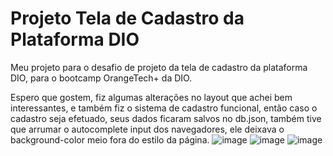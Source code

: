 # Projeto Tela de Cadastro da Plataforma DIO

Meu projeto para o desafio de projeto da tela de cadastro da plataforma DIO, para o bootcamp OrangeTech+ da DIO.

Espero que gostem, fiz algumas alterações no layout que achei bem interessantes, e também fiz o sistema de cadastro funcional, então caso o cadastro seja efetuado, seus dados ficaram salvos no db.json, também tive que arrumar o autocomplete input dos navegadores, ele deixava o background-color meio fora do estilo da página.
![image](https://user-images.githubusercontent.com/62321581/230771301-262d1267-942e-44ab-8975-c0e45e28532e.png)
![image](https://user-images.githubusercontent.com/62321581/230771358-f099ba94-7351-4ce5-a0f9-fd4555e37b31.png)
![image](https://user-images.githubusercontent.com/62321581/230771376-88ebfb84-1d32-40e3-8ec4-d5b4c0cb918d.png)
